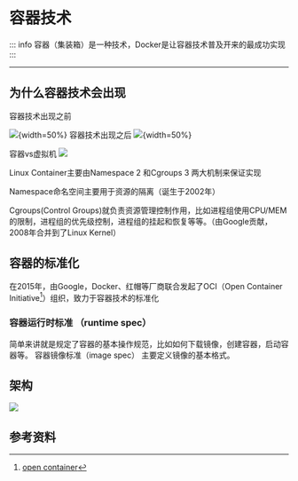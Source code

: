# 容器技术

::: info 
容器（集装箱）是一种技术，Docker是让容器技术普及开来的最成功实现
:::

---

## 为什么容器技术会出现

容器技术出现之前

![](./img/why_container_bf.webp){width=50%}
容器技术出现之后
![](./img/why_container_af.webp){width=50%}

容器vs虚拟机
![](./img/container_vs_vm.webp)



Linux Container主要由Namespace 2 和Cgroups 3 两大机制来保证实现

Namespace命名空间主要用于资源的隔离（诞生于2002年）

Cgroups(Control Groups)就负责资源管理控制作用，比如进程组使用CPU/MEM的限制，进程组的优先级控制，进程组的挂起和恢复等等。（由Google贡献，2008年合并到了Linux Kernel）

## 容器的标准化

在2015年，由Google，Docker、红帽等厂商联合发起了OCI（Open Container Initiative[^2]）组织，致力于容器技术的标准化

### 容器运行时标准 （runtime spec）

简单来讲就是规定了容器的基本操作规范，比如如何下载镜像，创建容器，启动容器等。
容器镜像标准（image spec）
主要定义镜像的基本格式。


## 架构

![](./img/docker-architecture.webp)



## 参考资料

[^1]: [cgroup is a Linux kernel feature that limits, accounts for, and isolates the resource usage (CPU, memory, disk I/O, etc) of a collection of processes]()

[^2]: [open container](https://opencontainers.org/)


[^1]: fastapi
